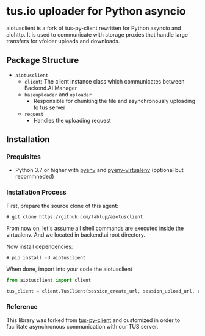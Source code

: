 # tus.io uploader for Python asyncio
aiotusclient is a fork of tus-py-client rewritten for Python asyncio and aiohttp.
It is used to communicate with storage proxies that handle large transfers for vfolder uploads and downloads.


## Package Structure
* `aiotusclient`
  - `client`: The client instance class which communicates between Backend.AI Manager
  - `baseuploader` and `uploader`
    - Responsible for chunking the file and asynchronously uploading to tus server
  - `request`
    - Handles the uploading request


## Installation

### Prequisites
* Python 3.7 or higher with [pyenv](https://github.com/pyenv/pyenv)
and [pyenv-virtualenv](https://github.com/pyenv/pyenv-virtualenv) (optional but recommneded)

### Installation Process

First, prepare the source clone of this agent:
```console
# git clone https://github.com/lablup/aiotusclient
```

From now on, let's assume all shell commands are executed inside the virtualenv. And we located in backend.ai root directory.

Now install dependencies:
```console
# pip install -U aiotusclient
```


When done, import into your code the aiotusclient
```python
from aiotusclient import client

tus_client = client.TusClient(session_create_url, session_upload_url, rqst.headers, params)
```

### Reference
This library was forked from [tus-py-client](https://github.com/tus/tus-py-client) and customized in order to facilitate asynchronous communication with our TUS server.
